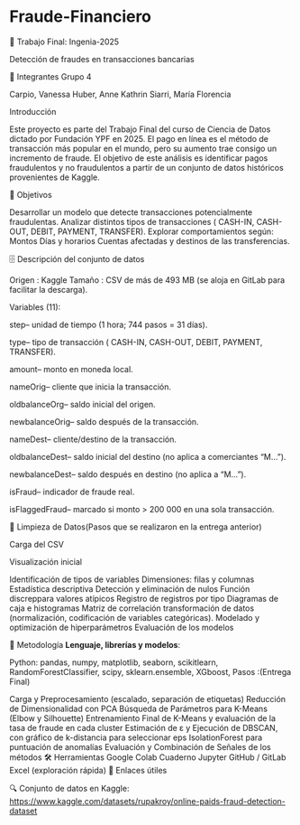# Fraude-Financiero

🏦 Trabajo Final: Ingenia-2025

Detección de fraudes en transacciones bancarias

👥 Integrantes Grupo 4

Carpio, Vanessa
Huber, Anne Kathrin
Siarri, María Florencia

Introducción

Este proyecto es parte del Trabajo Final del curso de Ciencia de Datos dictado por Fundación YPF en 2025.
El pago en línea es el método de transacción más popular en el mundo, pero su aumento trae consigo un incremento de fraude.
El objetivo de este análisis es identificar pagos fraudulentos y no fraudulentos a partir de un conjunto de datos históricos provenientes de Kaggle.

🎯 Objetivos

Desarrollar un modelo que detecte transacciones potencialmente fraudulentas.
Analizar distintos tipos de transacciones ( CASH-IN, CASH-OUT, DEBIT, PAYMENT, TRANSFER).
Explorar comportamientos según:
Montos
Días y horarios
Cuentas afectadas y destinos de las transferencias.

🗄️ Descripción del conjunto de datos

Origen : Kaggle
Tamaño : CSV de más de 493 MB (se aloja en GitLab para facilitar la descarga).

Variables (11):

step– unidad de tiempo (1 hora; 744 pasos = 31 días).

type– tipo de transacción ( CASH-IN, CASH-OUT, DEBIT, PAYMENT, TRANSFER).

amount– monto en moneda local.

nameOrig– cliente que inicia la transacción.

oldbalanceOrg– saldo inicial del origen.

newbalanceOrig– saldo después de la transacción.

nameDest– cliente/destino de la transacción.

oldbalanceDest– saldo inicial del destino (no aplica a comerciantes “M…”).

newbalanceDest– saldo después en destino (no aplica a “M…”).

isFraud– indicador de fraude real.

isFlaggedFraud– marcado si monto > 200 000 en una sola transacción.

🧹 Limpieza de Datos(Pasos que se realizaron en la entrega anterior)

Carga del CSV

Visualización inicial

Identificación de tipos de variables
Dimensiones: filas y columnas
Estadística descriptiva
Detección y eliminación de nulos
Función discreppara valores atípicos
Registro de registros por tipo
Diagramas de caja e histogramas
Matriz de correlación
transformación de datos (normalización, codificación de variables categóricas).
Modelado y optimización de hiperparámetros
Evaluación de los modelos

🚀 Metodología
**Lenguaje, librerías y modelos**:

Python: pandas, numpy, matplotlib, seaborn, scikitlearn, RandomForestClassifier, scipy, sklearn.ensemble, XGboost,
Pasos :(Entrega Final)

Carga y Preprocesamiento (escalado, separación de etiquetas)
Reducción de Dimensionalidad con PCA
Búsqueda de Parámetros para K-Means (Elbow y Silhouette)
Entrenamiento Final de K-Means y evaluación de la tasa de fraude en cada cluster
Estimación de ε y Ejecución de DBSCAN, con gráfico de k-distancia para seleccionar eps
IsolationForest para puntuación de anomalías
Evaluación y Combinación de Señales de los métodos
🛠️ Herramientas
Google Colab
Cuaderno Jupyter
GitHub / GitLab
Excel (exploración rápida)
🔗 Enlaces útiles

🔍 Conjunto de datos en Kaggle:
https://www.kaggle.com/datasets/rupakroy/online-paids-fraud-detection-dataset
